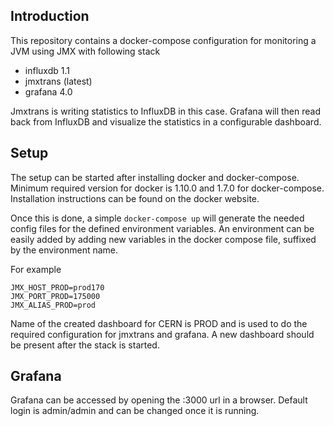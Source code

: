 Introduction
------------

This repository contains a docker-compose configuration for monitoring a JVM using JMX with following stack

* influxdb 1.1
* jmxtrans (latest)
* grafana 4.0

Jmxtrans is writing statistics to InfluxDB in this case. Grafana will then read back from InfluxDB and visualize the statistics in a configurable dashboard.

Setup
-----

The setup can be started after installing docker and docker-compose. Minimum required version for docker is 1.10.0 and 1.7.0 for docker-compose. 
Installation instructions can be found on the docker website.

Once this is done, a simple `docker-compose up` will generate the needed config files for the defined environment variables. 
An environment can be easily added by adding new variables in the docker compose file, suffixed by the environment name. 

For example

```
JMX_HOST_PROD=prod170
JMX_PORT_PROD=175000
JMX_ALIAS_PROD=prod
```

Name of the created dashboard for CERN is PROD and is used to do the required configuration for jmxtrans and grafana. A new dashboard should be present after the
stack is started. 

Grafana
-------
Grafana can be accessed by opening the :3000 url in a browser. Default login is admin/admin and can be changed once it is running.
